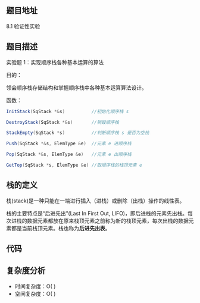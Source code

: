 <!--
 * @Date        : 2020-05-21 17:12:42
 * @LastEditors : anlzou
 * @Github      : https://github.com/anlzou
 * @LastEditTime: 2020-05-27 09:36:50
 * @FilePath    : \data-structure\chapters\chapter03-stacks-and-queues\test-1.md
 * @Describe    : 
--> 

## 题目地址
8.1 验证性实验

## 题目描述
实验题 1：实现顺序栈各种基本运算的算法

目的：

领会顺序栈存储结构和掌握顺序栈中各种基本运算算法设计。

函数：
```java
InitStack(SqStack *&s)			//初始化顺序栈 s

DestroyStack(SqStack *&s)		//销毁顺序栈

StackEmpty(SqStack *s)			//判断顺序栈 s 是否为空栈

Push(SqStack *&s, ElemType &e)	//元素 e 进顺序栈

Pop(SqStack *&s, ElemType &e)	//元素 e 出顺序栈

GetTop(SqStack *s, ElemType &e)	//取顺序栈的栈顶元素 e
```

## 栈的定义
栈(stack)是一种只能在一端进行插入（进栈）或删除（出栈）操作的线性表。

栈的主要特点是“后进先出”(Last In First Out, LIFO)，即后进栈的元素先出栈。每次进栈的数据元素都放在原来栈顶元素之前称为新的栈顶元素，每次出栈的数据元素都是当前栈顶元素。栈也称为**后进先出表**。

## 代码


## 复杂度分析

- 时间复杂度：O( )
- 空间复杂度：O( )